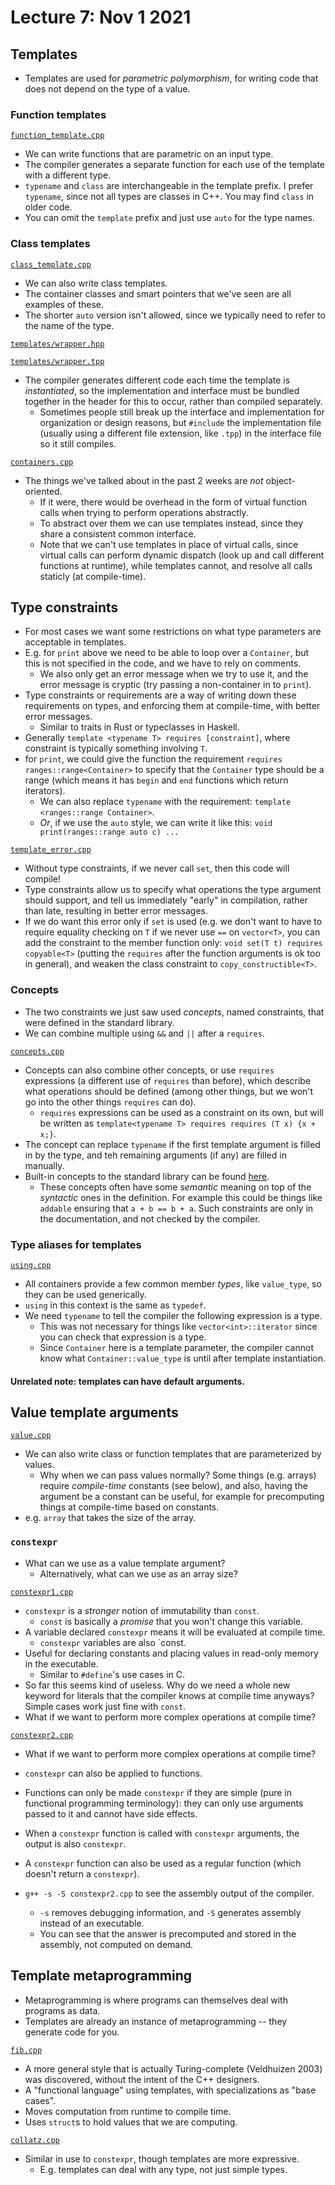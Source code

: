 # Lecture 7: Nov 1 2021

## Templates

- Templates are used for _parametric polymorphism_, for writing code that does not depend on the type of a value.

### Function templates

[`function_template.cpp`](function_template.cpp)

- We can write functions that are parametric on an input type.
- The compiler generates a separate function for each use of the template with a different type.
- `typename` and `class` are interchangeable in the template prefix. I prefer `typename`, since not all types are classes in C++. You may find `class` in older code.
- You can omit the `template` prefix and just use `auto` for the type names.

### Class templates

[`class_template.cpp`](class_template.cpp)

- We can also write class templates.
- The container classes and smart pointers that we've seen are all examples of these.
- The shorter `auto` version isn't allowed, since we typically need to refer to the name of the type.

[`templates/wrapper.hpp`](templates/wrapper.hpp)

[`templates/wrapper.tpp`](templates/wrapper.tpp)

- The compiler generates different code each time the template is _instantiated_, so the implementation and interface must be bundled together in the header for this to occur, rather than compiled separately.
  - Sometimes people still break up the interface and implementation for organization or design reasons, but `#include` the implementation file (usually using a different file extension, like `.tpp`) in the interface file so it still compiles.

[`containers.cpp`](containers.cpp)

- The things we've talked about in the past 2 weeks are _not_ object-oriented.
  - If it were, there would be overhead in the form of virtual function calls when trying to perform operations abstractly.
  - To abstract over them we can use templates instead, since they share a consistent common interface.
  - Note that we can't use templates in place of virtual calls, since virtual calls can perform dynamic dispatch (look up and call different functions at runtime), while templates cannot, and resolve all calls staticly (at compile-time).

## Type constraints

- For most cases we want some restrictions on what type parameters are acceptable in templates.
- E.g. for `print` above we need to be able to loop over a `Container`, but this is not specified in the code, and we have to rely on comments.
  - We also only get an error message when we try to use it, and the error message is cryptic (try passing a non-container in to `print`).
- Type constraints or requirements are a way of writing down these requirements on types, and enforcing them at compile-time, with better error messages.
  - Similar to traits in Rust or typeclasses in Haskell.
- Generally `template <typename T> requires [constraint]`, where constraint is typically something involving `T`.
- for `print`, we could give the function the requirement `requires ranges::range<Container>` to specify that the `Container` type should be a range (which means it has `begin` and `end` functions which return iterators).
  - We can also replace `typename` with the requirement: `template <ranges::range Container>`.
  - _Or_, if we use the `auto` style, we can write it like this: `void print(ranges::range auto c) ...`

[`template_error.cpp`](template_error.cpp)

- Without type constraints, if we never call `set`, then this code will compile!
- Type constraints allow us to specify what operations the type argument should support, and tell us immediately "early" in compilation, rather than late, resulting in better error messages.
- If we do want this error only if `set` is used (e.g. we don't want to have to require equality checking on `T` if we never use `==` on `vector<T>`, you can add the constraint to the member function only: `void set(T t) requires copyable<T>` (putting the `requires` after the function arguments is ok too in general), and weaken the class constraint to `copy_constructible<T>`.

### Concepts

- The two constraints we just saw used _concepts_, named constraints, that were defined in the standard library.
- We can combine multiple using `&&` and `||` after a `requires`.

[`concepts.cpp`](concepts.cpp)

- Concepts can also combine other concepts, or use `requires` expressions (a different use of `requires` than before), which describe what operations should be defined (among other things, but we won't go into the other things `requires` can do).
  - `requires` expressions can be used as a constraint on its own, but will be written as `template<typename T> requires requires (T x) {x + x;}`.
- The concept can replace `typename` if the first template argument is filled in by the type, and teh remaining arguments (if any) are filled in manually.
- Built-in concepts to the standard library can be found [here](https://en.cppreference.com/w/cpp/concepts).
  - These concepts often have some _semantic_ meaning on top of the _syntactic_ ones in the definition. For example this could be things like `addable` ensuring that `a + b == b + a`. Such constraints are only in the documentation, and not checked by the compiler.

### Type aliases for templates

[`using.cpp`](using.cpp)

- All containers provide a few common member _types_, like `value_type`, so they can be used generically.
- `using` in this context is the same as `typedef`.
- We need `typename` to tell the compiler the following expression is a type.
  - This was not necessary for things like `vector<int>::iterator` since you can check that expression is a type.
  - Since `Container` here is a template parameter, the compiler cannot know what `Container::value_type` is until after template instantiation.

#### Unrelated note: templates can have default arguments.

## Value template arguments

[`value.cpp`](value.cpp)

- We can also write class or function templates that are parameterized by values.
  - Why when we can pass values normally? Some things (e.g. arrays) require _compile-time_ constants (see below), and also, having the argument be a constant can be useful, for example for precomputing things at compile-time based on constants.
- e.g. `array` that takes the size of the array.

### `constexpr`

- What can we use as a value template argument?
  - Alternatively, what can we use as an array size?

[`constexpr1.cpp`](constexpr1.cpp)

- `constexpr` is a _stronger_ notion of immutability than `const`.
  - `const` is basically a _promise_ that you won't change this variable.
- A variable declared `constexpr` means it will be evaluated at compile time.
  - `constexpr` variables are also `const.
- Useful for declaring constants and placing values in read-only memory in the executable.
  - Similar to `#define`'s use cases in C.
- So far this seems kind of useless. Why do we need a whole new keyword for literals that the compiler knows at compile time anyways? Simple cases work just fine with `const`.
- What if we want to perform more complex operations at compile time?

[`constexpr2.cpp`](constexpr2.cpp)

- What if we want to perform more complex operations at compile time?
- `constexpr` can also be applied to functions.
- Functions can only be made `constexpr` if they are simple (pure in functional programming terminology): they can only use arguments passed to it and cannot have side effects.
- When a `constexpr` function is called with `constexpr` arguments, the output is also `constexpr`.
- A `constexpr` function can also be used as a regular function (which doesn't return a `constexpr`).

- `g++ -s -S constexpr2.cpp` to see the assembly output of the compiler.
  - `-s` removes debugging information, and `-S` generates assembly instead of an executable.
  - You can see that the answer is precomputed and stored in the assembly, not computed on demand.

## Template metaprogramming

- Metaprogramming is where programs can themselves deal with programs as data.
- Templates are already an instance of metaprogramming -- they generate code for you.

[`fib.cpp`](fib.cpp)

- A more general style that is actually Turing-complete (Veldhuizen 2003) was discovered, without the intent of the C++ designers.
- A "functional language" using templates, with specializations as "base cases".
- Moves computation from runtime to compile time.
- Uses `struct`s to hold values that we are computing.

[`collatz.cpp`](collatz.cpp)

- Similar in use to `constexpr`, though templates are more expressive.
  - E.g. templates can deal with any type, not just simple types.
